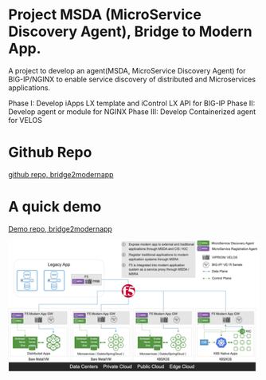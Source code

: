 # Project MSDA (MicroService Discovery Agent), Bridge to Modern App.

A project to develop an agent(MSDA, MicroService Discovery Agent) for BIG-IP/NGINX to enable service discovery of distributed and Microservices applications.

Phase I: Develop iApps LX template and iControl LX API for BIG-IP
Phase II: Develop agent or module for NGINX
Phase III: Develop Containerized agent for VELOS

# Github Repo

[github repo, bridge2modernapp](https://github.com/orgs/ChinaModernAppGroup/teams/bridge2modernapp/repositories)

# A quick demo

[Demo repo, bridge2modernapp](https://github.com/ChinaModernAppGroup/MSDA-Demo)

![bridge2modernapp](./bridge2modernapp.png)
